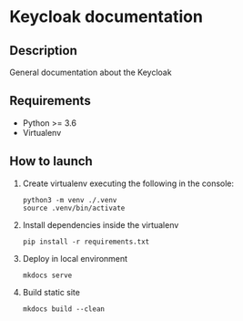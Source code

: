 # Keycloak documentation

## Description

General documentation about the Keycloak

## Requirements

* Python >= 3.6
* Virtualenv

## How to launch

1. Create virtualenv executing the following in the console:

    ```console
    python3 -m venv ./.venv
    source .venv/bin/activate
    ```

2. Install dependencies inside the virtualenv

    ```console
    pip install -r requirements.txt
    ```

3. Deploy in local environment

    ```console
    mkdocs serve
    ```

4. Build static site

    ```console
    mkdocs build --clean
    ```

